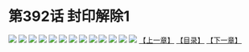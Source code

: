 # 第392话 封印解除1
![](https://s1.baozimh.com/scomic/sanyanxiaotianlu-samanhua/0/392-nj3i/1.jpg)
![](https://s1.baozimh.com/scomic/sanyanxiaotianlu-samanhua/0/392-nj3i/2.jpg)
![](https://s1.baozimh.com/scomic/sanyanxiaotianlu-samanhua/0/392-nj3i/3.jpg)
![](https://s1.baozimh.com/scomic/sanyanxiaotianlu-samanhua/0/392-nj3i/4.jpg)
![](https://s1.baozimh.com/scomic/sanyanxiaotianlu-samanhua/0/392-nj3i/5.jpg)
![](https://s1.baozimh.com/scomic/sanyanxiaotianlu-samanhua/0/392-nj3i/6.jpg)
![](https://s1.baozimh.com/scomic/sanyanxiaotianlu-samanhua/0/392-nj3i/7.jpg)
![](https://s1.baozimh.com/scomic/sanyanxiaotianlu-samanhua/0/392-nj3i/8.jpg)
![](https://s1.baozimh.com/scomic/sanyanxiaotianlu-samanhua/0/392-nj3i/9.jpg)
![](https://s1.baozimh.com/scomic/sanyanxiaotianlu-samanhua/0/392-nj3i/10.jpg)
![](https://s1.baozimh.com/scomic/sanyanxiaotianlu-samanhua/0/392-nj3i/11.jpg)
![](https://s1.baozimh.com/scomic/sanyanxiaotianlu-samanhua/0/392-nj3i/12.jpg)
![](https://s1.baozimh.com/scomic/sanyanxiaotianlu-samanhua/0/392-nj3i/13.jpg)
[【上一章】](./392.md)
[【目录】](./README.md)
[【下一章】](./394.md)
